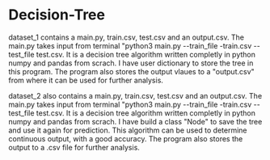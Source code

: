 # Decision-Tree


dataset_1 contains a main.py, train.csv, test.csv and an output.csv. The main.py takes input from terminal "python3 main.py --train_file -train.csv --test_file test.csv. It is a decision tree algorithm written completly in python numpy and pandas from scrach. I have user dictionary to store the tree in this program. The program also stores the output vlaues to a "output.csv" from where it can be used for further analysis.


dataset_2 also contains a main.py, train.csv, test.csv and an output.csv. The main.py takes input from terminal "python3 main.py --train_file -train.csv --test_file test.csv. It is a decision tree algorithm written completly in python numpy and pandas from scrach. I have build a class "Node" to save the tree and use it again for prediction. This algorithm can be used to determine continuous output, with a good accuracy. The program also stores the output to a .csv file for further analysis.
